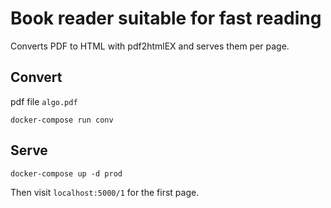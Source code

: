 # Book reader suitable for fast reading

Converts PDF to HTML with pdf2htmlEX and serves them per page.

## Convert
pdf file `algo.pdf`

`docker-compose run conv`

## Serve
`docker-compose up -d prod`

Then visit `localhost:5000/1` for the first page.